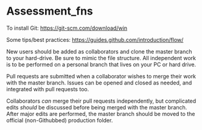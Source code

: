# Assessment_fns

To install Git: https://git-scm.com/download/win

Some tips/best practices: https://guides.github.com/introduction/flow/

New users should be added as collaborators and clone the master branch to your hard-drive. Be sure to mimic the file structure. All independent work is to be performed on a personal branch that lives on your PC or hard drive. 

Pull requests are submitted when a collaborator wishes to merge their work with the master branch. Issues can be opened and closed as needed, and integrated with pull requests too. 

Collaborators *can* merge their pull requests independently, but complicated edits *should* be discussed before being merged with the master branch. After major edits are performed, the master branch should be moved to the official (non-Githubbed) production folder. 

